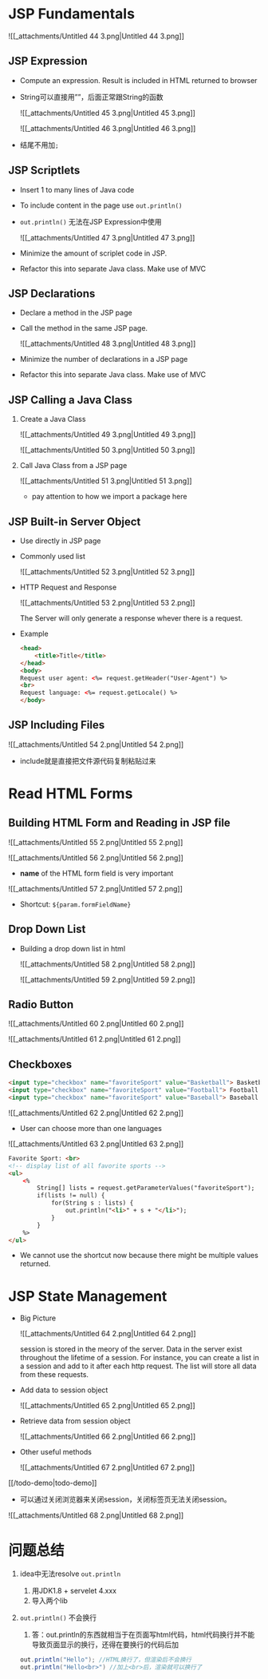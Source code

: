 # JSP Fundamentals

![[_attachments/Untitled 44 3.png|Untitled 44 3.png]]

## JSP Expression

- Compute an expression. Result is included in HTML returned to browser
- String可以直接用””，后面正常跟String的函数
    
    ![[_attachments/Untitled 45 3.png|Untitled 45 3.png]]
    
    ![[_attachments/Untitled 46 3.png|Untitled 46 3.png]]
    
- 结尾不用加`;`

## JSP Scriptlets

- Insert 1 to many lines of Java code
- To include content in the page use `out.println()`
- `out.println()` 无法在JSP Expression中使用
    
    ![[_attachments/Untitled 47 3.png|Untitled 47 3.png]]
    
- Minimize the amount of scriplet code in JSP.
- Refactor this into separate Java class. Make use of MVC

## JSP Declarations

- Declare a method in the JSP page
- Call the method in the same JSP page.
    
    ![[_attachments/Untitled 48 3.png|Untitled 48 3.png]]
    
- Minimize the number of declarations in a JSP page
- Refactor this into separate Java class. Make use of MVC

## JSP Calling a Java Class

1. Create a Java Class
    
    ![[_attachments/Untitled 49 3.png|Untitled 49 3.png]]
    
    ![[_attachments/Untitled 50 3.png|Untitled 50 3.png]]
    
2. Call Java Class from a JSP page
    
    ![[_attachments/Untitled 51 3.png|Untitled 51 3.png]]
    
    - pay attention to how we import a package here

## JSP Built-in Server Object

- Use directly in JSP page
- Commonly used list
    
    ![[_attachments/Untitled 52 3.png|Untitled 52 3.png]]
    
- HTTP Request and Response
    
    ![[_attachments/Untitled 53 2.png|Untitled 53 2.png]]
    
    The Server will only generate a response whever there is a request.
    
- Example
    
    ```HTML
    <head>
        <title>Title</title>
    </head>
    <body>
    Request user agent: <%= request.getHeader("User-Agent") %>
    <br>
    Request language: <%= request.getLocale() %>
    </body>
    ```
    

## JSP Including Files

![[_attachments/Untitled 54 2.png|Untitled 54 2.png]]

- include就是直接把文件源代码复制粘贴过来

# Read HTML Forms

## Building HTML Form and Reading in JSP file

![[_attachments/Untitled 55 2.png|Untitled 55 2.png]]

![[_attachments/Untitled 56 2.png|Untitled 56 2.png]]

- **name** of the HTML form field is very important

![[_attachments/Untitled 57 2.png|Untitled 57 2.png]]

- Shortcut: `${param.formFieldName}`

## Drop Down List

- Building a drop down list in html
    
    ![[_attachments/Untitled 58 2.png|Untitled 58 2.png]]
    
    ![[_attachments/Untitled 59 2.png|Untitled 59 2.png]]
    

## Radio Button

![[_attachments/Untitled 60 2.png|Untitled 60 2.png]]

![[_attachments/Untitled 61 2.png|Untitled 61 2.png]]

## Checkboxes

```HTML
<input type="checkbox" name="favoriteSport" value="Basketball"> Basketball
<input type="checkbox" name="favoriteSport" value="Football"> Football
<input type="checkbox" name="favoriteSport" value="Baseball"> Baseball
```

![[_attachments/Untitled 62 2.png|Untitled 62 2.png]]

- User can choose more than one languages

![[_attachments/Untitled 63 2.png|Untitled 63 2.png]]

```HTML
Favorite Sport: <br>
<!-- display list of all favorite sports -->
<ul>
    <%
        String[] lists = request.getParameterValues("favoriteSport");
        if(lists != null) {
            for(String s : lists) {
                out.println("<li>" + s + "</li>");
            }
        }
    %>
</ul>
```

- We cannot use the shortcut now because there might be multiple values returned.

# JSP State Management

- Big Picture
    
    ![[_attachments/Untitled 64 2.png|Untitled 64 2.png]]
    
    session is stored in the meory of the server. Data in the server exist throughout the lifetime of a session. For instance, you can create a list in a session and add to it after each http request. The list will store all data from these requests.
    
- Add data to session object
    
    ![[_attachments/Untitled 65 2.png|Untitled 65 2.png]]
    
- Retrieve data from session object
    
    ![[_attachments/Untitled 66 2.png|Untitled 66 2.png]]
    
- Other useful methods
    
    ![[_attachments/Untitled 67 2.png|Untitled 67 2.png]]
    

[[/todo-demo|todo-demo]]

- 可以通过关闭浏览器来关闭session，关闭标签页无法关闭session。

![[_attachments/Untitled 68 2.png|Untitled 68 2.png]]

# 问题总结

1. idea中无法resolve `out.println`
    1. 用JDK1.8 + servelet 4.xxx
    2. 导入两个lib
2. `out.println()` 不会换行
    
    1. 答：out.println的东西就相当于在页面写html代码，html代码换行并不能导致页面显示的换行，还得在要换行的代码后加<br>
    
    ```Java
    out.println("Hello"); //HTML换行了，但渲染后不会换行
    out.println("Hello<br>") //加上<br>后，渲染就可以换行了
    ```